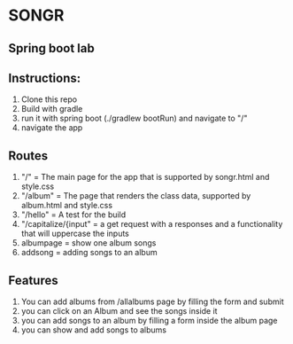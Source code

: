 # SONGR

## Spring boot lab

## Instructions: 

1. Clone this repo
2. Build with gradle
3. run it with spring boot (./gradlew bootRun) and navigate to "/"
4. navigate the app

## Routes 

1. "/"  = The main page for the app that is supported by songr.html and style.css
2. "/album"  = The page that renders the class data, supported by album.html and style.css
3. "/hello" = A test for the build
4. "/capitalize/{input" = a get request with a responses and a functionality that will uppercase the inputs
5. albumpage = show one album songs
6. addsong = adding songs to an album

## Features

1. You can add albums from /allalbums page by filling the form and submit
2. you can click on an Album and see the songs inside it
3. you can add songs to an album by filling a form inside the album page 
4. you can show and add songs to albums